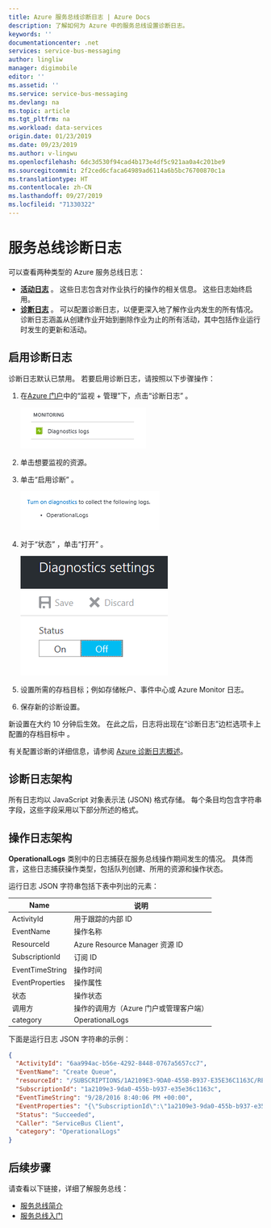```yaml
---
title: Azure 服务总线诊断日志 | Azure Docs
description: 了解如何为 Azure 中的服务总线设置诊断日志。
keywords: ''
documentationcenter: .net
services: service-bus-messaging
author: lingliw
manager: digimobile
editor: ''
ms.assetid: ''
ms.service: service-bus-messaging
ms.devlang: na
ms.topic: article
ms.tgt_pltfrm: na
ms.workload: data-services
origin.date: 01/23/2019
ms.date: 09/23/2019
ms.author: v-lingwu
ms.openlocfilehash: 6dc3d530f94cad4b173e4df5c921aa0a4c201be9
ms.sourcegitcommit: 2f2ced6cfaca64989ad6114a6b5bc76700870c1a
ms.translationtype: HT
ms.contentlocale: zh-CN
ms.lasthandoff: 09/27/2019
ms.locfileid: "71330322"
---
```

# <a name="service-bus-diagnostic-logs"></a>服务总线诊断日志

可以查看两种类型的 Azure 服务总线日志：
* **[活动日志](../azure-monitor/platform/activity-logs-overview.md)** 。 这些日志包含对作业执行的操作的相关信息。 这些日志始终启用。
* **[诊断日志](../azure-monitor/platform/diagnostic-logs-overview.md)** 。 可以配置诊断日志，以便更深入地了解作业内发生的所有情况。 诊断日志涵盖从创建作业开始到删除作业为止的所有活动，其中包括作业运行时发生的更新和活动。

## <a name="turn-on-diagnostic-logs"></a>启用诊断日志

诊断日志默认已禁用。 若要启用诊断日志，请按照以下步骤操作：

1.  在[Azure 门户](https://portal.azure.cn)中的“监视 + 管理”下，点击“诊断日志”   。

    ![在边栏选项卡中导航到诊断日志](./media/service-bus-diagnostic-logs/image1.png)

2. 单击想要监视的资源。  

3.  单击“启用诊断”  。

    ![启用诊断日志](./media/service-bus-diagnostic-logs/image2.png)

4.  对于“状态”  ，单击“打开”  。

    ![更改诊断日志的状态](./media/service-bus-diagnostic-logs/image3.png)

5.  设置所需的存档目标；例如存储帐户、事件中心或 Azure Monitor 日志。

6.  保存新的诊断设置。

新设置在大约 10 分钟后生效。 在此之后，日志将出现在“诊断日志”边栏选项卡上配置的存档目标中  。

有关配置诊断的详细信息，请参阅 [Azure 诊断日志概述](../azure-monitor/platform/diagnostic-logs-overview.md)。

## <a name="diagnostic-logs-schema"></a>诊断日志架构

所有日志均以 JavaScript 对象表示法 (JSON) 格式存储。 每个条目均包含字符串字段，这些字段采用以下部分所述的格式。

## <a name="operational-logs-schema"></a>操作日志架构

**OperationalLogs** 类别中的日志捕获在服务总线操作期间发生的情况。 具体而言，这些日志捕获操作类型，包括队列创建、所用的资源和操作状态。

运行日志 JSON 字符串包括下表中列出的元素：

Name | 说明
------- | -------
ActivityId | 用于跟踪的内部 ID
EventName | 操作名称           
ResourceId | Azure Resource Manager 资源 ID
SubscriptionId | 订阅 ID
EventTimeString | 操作时间
EventProperties | 操作属性
状态 | 操作状态
调用方 | 操作的调用方（Azure 门户或管理客户端）
category | OperationalLogs

下面是运行日志 JSON 字符串的示例：

```json
{
  "ActivityId": "6aa994ac-b56e-4292-8448-0767a5657cc7",
  "EventName": "Create Queue",
  "resourceId": "/SUBSCRIPTIONS/1A2109E3-9DA0-455B-B937-E35E36C1163C/RESOURCEGROUPS/DEFAULT-SERVICEBUS-CENTRALUS/PROVIDERS/MICROSOFT.SERVICEBUS/NAMESPACES/SHOEBOXEHNS-CY4001",
  "SubscriptionId": "1a2109e3-9da0-455b-b937-e35e36c1163c",
  "EventTimeString": "9/28/2016 8:40:06 PM +00:00",
  "EventProperties": "{\"SubscriptionId\":\"1a2109e3-9da0-455b-b937-e35e36c1163c\",\"Namespace\":\"shoeboxehns-cy4001\",\"Via\":\"https://shoeboxehns-cy4001.servicebus.chinacloudapi.cn/f8096791adb448579ee83d30e006a13e/?api-version=2016-07\",\"TrackingId\":\"5ee74c9e-72b5-4e98-97c4-08a62e56e221_G1\"}",
  "Status": "Succeeded",
  "Caller": "ServiceBus Client",
  "category": "OperationalLogs"
}
```

## <a name="next-steps"></a>后续步骤

请查看以下链接，详细了解服务总线：

* [服务总线简介](service-bus-messaging-overview.md)
* [服务总线入门](service-bus-dotnet-get-started-with-queues.md)
